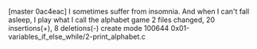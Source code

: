 [master 0ac4eac]  I sometimes suffer from insomnia. And when I can't fall asleep, I play what I call the alphabet game
 2 files changed, 20 insertions(+), 8 deletions(-)
 create mode 100644 0x01-variables_if_else_while/2-print_alphabet.c
